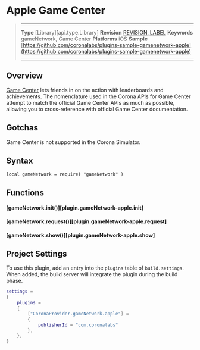 
# Apple Game Center

> --------------------- ------------------------------------------------------------------------------------------
> __Type__              [Library][api.type.Library]
> __Revision__          [REVISION_LABEL](REVISION_URL)
> __Keywords__          gameNetwork, Game Center
> __Platforms__			iOS
> __Sample__			[https://github.com/coronalabs/plugins-sample-gamenetwork-apple](https://github.com/coronalabs/plugins-sample-gamenetwork-apple)
> --------------------- ------------------------------------------------------------------------------------------

## Overview

[Game Center](https://developer.apple.com/game-center/) lets friends in on the action with leaderboards and achievements. The nomenclature used in the Corona APIs for Game Center attempt to match the official Game Center APIs as much as possible, allowing you to <nobr>cross-reference</nobr> with official Game Center documentation.

## Gotchas

Game Center is not supported in the Corona Simulator.

## Syntax

	local gameNetwork = require( "gameNetwork" )

## Functions

#### [gameNetwork.init()][plugin.gameNetwork-apple.init]

#### [gameNetwork.request()][plugin.gameNetwork-apple.request]

#### [gameNetwork.show()][plugin.gameNetwork-apple.show]

## Project Settings

To use this plugin, add an entry into the `plugins` table of `build.settings`. When added, the build server will integrate the plugin during the build phase.

``````lua
settings =
{
	plugins =
	{
		["CoronaProvider.gameNetwork.apple"] =
		{
			publisherId = "com.coronalabs"
		},
	},
}
``````
